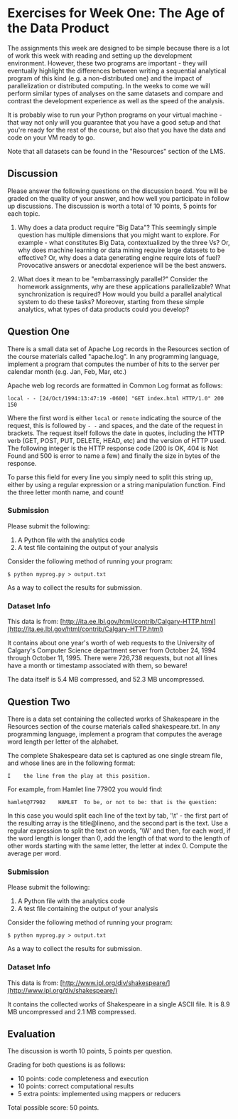 # Exercises for Week One: The Age of the Data Product

The assignments this week are designed to be simple because there is a lot of work this week with reading and setting up the development environment. However, these two programs are important - they will eventually highlight the differences between writing a sequential analytical program of this kind (e.g. a non-distributed one) and the impact of parallelization or distributed computing. In the weeks to come we will perform similar types of analyses on the same datasets and compare and contrast the development experience as well as the speed of the analysis. 

It is probably wise to run your Python programs on your virtual machine - that way not only will you guarantee that you have a good setup and that you're ready for the rest of the course, but also that you have the data and code on your VM ready to go. 

Note that all datasets can be found in the "Resources" section of the LMS.

## Discussion 

Please answer the following questions on the discussion board. You will be graded on the quality of your answer, and how well you participate in follow up discussions. The discussion is worth a total of 10 points, 5 points for each topic.

1. Why does a data product require "Big Data"? This seemingly simple question has multiple dimensions that you might want to explore. For example - what constitutes Big Data, contextualized by the three Vs? Or, why does machine learning or data mining require large datasets to be effective? Or, why does a data generating engine require lots of fuel? Provocative answers or anecdotal experience will be the best answers. 

2. What does it mean to be "embarrassingly parallel?" Consider the homework assignments, why are these applications parallelizable? What synchronization is required? How would you build a parallel analytical system to do these tasks? Moreover, starting from these simple analytics, what types of data products could you develop?

## Question One

There is a small data set of Apache Log records in the
Resources section of the course materials called "apache.log". In any
programming language, implement a program that computes the number of hits
to the server per calendar month (e.g. Jan, Feb, Mar, etc.)

Apache web log records are formatted in Common Log format as follows:

    local - - [24/Oct/1994:13:47:19 -0600] "GET index.html HTTP/1.0" 200 150

Where the first word is either `local` or `remote` indicating the source of
the request, this is followed by `- -` and spaces, and the date of the
request in brackets. The request itself follows the date in quotes,
including the HTTP verb (GET, POST, PUT, DELETE, HEAD, etc) and the version
of HTTP used. The following integer is the HTTP response code (200 is OK,
404 is Not Found and 500 is error to name a few) and finally the size in
bytes of the response.

To parse this field for every line you simply need to split this string up,
either by using a regular expression or a string manipulation function.
Find the three letter month name, and count!

### Submission

Please submit the following:

1. A Python file with the analytics code
2. A test file containing the output of your analysis

Consider the following method of running your program:

    $ python myprog.py > output.txt

As a way to collect the results for submission.

### Dataset Info

This data is from: [http://ita.ee.lbl.gov/html/contrib/Calgary-HTTP.html](http://ita.ee.lbl.gov/html/contrib/Calgary-HTTP.html)

It contains about one year's worth of web requests to the University of
Calgary's Computer Science department server from October 24, 1994 through
October 11, 1995. There were 726,738 requests, but not all lines have a
month or timestamp associated with them, so beware!

The data itself is 5.4 MB compressed, and 52.3 MB uncompressed.

## Question Two

There is a data set containing the collected works of
Shakespeare in the Resources section of the course materials called
shakespeare.txt. In any programming language, implement a program that
computes the average word length per letter of the alphabet.

The complete Shakespeare data set is captured as one single stream file,
and whose lines are in the following format:

    I    the line from the play at this position.

For example, from Hamlet line 77902 you would find:

    hamlet@77902    HAMLET  To be, or not to be: that is the question:

In this case you would split each line of the text by tab, '\t' - the
first part of the resulting array is the title@lineno, and the second part
is the text. Use a regular expression to split the text on words, '\W' and
then, for each word, if the word length is longer than 0, add the length
of that word to the length of other words starting with the same letter,
the letter at index 0. Compute the average per word.

### Submission

Please submit the following:

1. A Python file with the analytics code
2. A test file containing the output of your analysis

Consider the following method of running your program:

    $ python myprog.py > output.txt

As a way to collect the results for submission.

### Dataset Info

This data is from: [http://www.ipl.org/div/shakespeare/](http://www.ipl.org/div/shakespeare/)

It contains the collected works of Shakespeare in a single ASCII file. It
is 8.9 MB uncompressed and 2.1 MB compressed.

## Evaluation

The discussion is worth 10 points, 5 points per question.

Grading for both questions is as follows:

* 10 points: code completeness and execution
* 10 points: correct computational results
* 5 extra points: implemented using mappers or reducers

Total possible score: 50 points.
